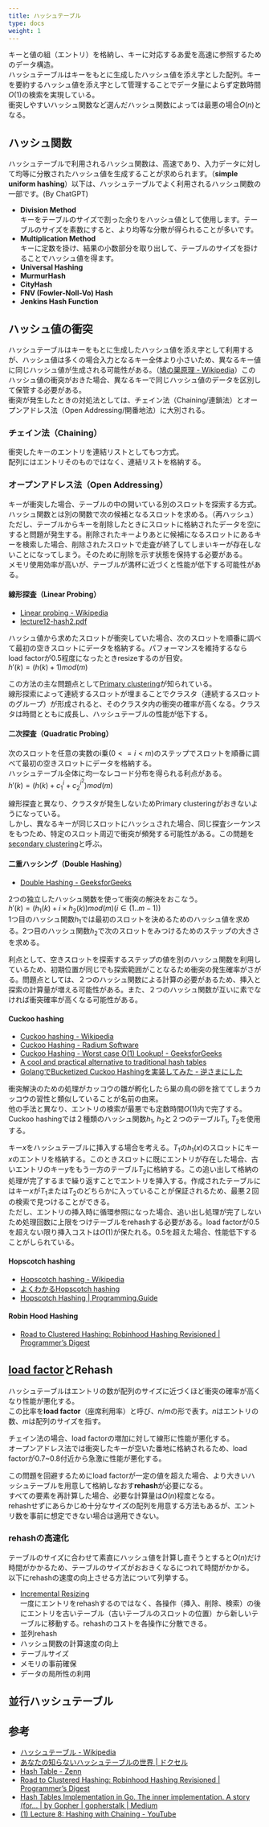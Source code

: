 ```yaml
---
title: ハッシュテーブル
type: docs
weight: 1
---
```


キーと値の組（エントリ）を格納し、キーに対応するあ愛を高速に参照するためのデータ構造。  
ハッシュテーブルはキーをもとに生成したハッシュ値を添え字とした配列。キーを要約するハッシュ値を添え字として管理することでデータ量によらず定数時間$O(1)$の検索を実現している。  
衝突しやすいハッシュ関数など選んだハッシュ関数によっては最悪の場合$O(n)$となる。  

## ハッシュ関数

ハッシュテーブルで利用されるハッシュ関数は、高速であり、入力データに対して均等に分散されたハッシュ値を生成することが求められます。（**simple uniform hashing**）以下は、ハッシュテーブルでよく利用されるハッシュ関数の一部です。(By ChatGPT)

- **Division Method**  
  キーをテーブルのサイズで割った余りをハッシュ値として使用します。テーブルのサイズを素数にすると、より均等な分散が得られることが多いです。
- **Multiplication Method**  
  キーに定数を掛け、結果の小数部分を取り出して、テーブルのサイズを掛けることでハッシュ値を得ます。
- **Universal Hashing**
- **MurmurHash**
- **CityHash**
- **FNV (Fowler-Noll-Vo) Hash**
- **Jenkins Hash Function**

## ハッシュ値の衝突

ハッシュテーブルはキーをもとに生成したハッシュ値を添え字として利用するが、ハッシュ値は多くの場合入力となるキー全体より小さいため、異なるキー値に同じハッシュ値が生成される可能性がある。（[鳩の巣原理 - Wikipedia](https://ja.wikipedia.org/wiki/%E9%B3%A9%E3%81%AE%E5%B7%A3%E5%8E%9F%E7%90%86)）このハッシュ値の衝突がおきた場合、異なるキーで同じハッシュ値のデータを区別して保管する必要がある。  
衝突が発生したときの対処法としては、チェイン法（Chaining/連鎖法）とオープンアドレス法（Open Addressing/開番地法）に大別される。  

### チェイン法（Chaining）

衝突したキーのエントリを連結リストとしてもつ方式。  
配列にはエントリそのものではなく、連結リストを格納する。  

### オープンアドレス法（Open Addressing）

キーが衝突した場合、テーブルの中の開いている別のスロットを探索する方式。ハッシュ関数とは別の関数で次の候補となるスロットを求める。（再ハッシュ）  
ただし、テーブルからキーを削除したときにスロットに格納されたデータを空にすると問題が発生する。削除されたキーよりあとに候補になるスロットにあるキーを検索した場合、削除されたスロットで走査が終了してしまいキーが存在しないことになってしまう。そのために削除を示す状態を保持する必要がある。  
メモリ使用効率が高いが、テーブルが満杯に近づくと性能が低下する可能性がある。  

#### 線形探査（Linear Probing）

- [Linear probing - Wikipedia](https://en.wikipedia.org/wiki/Linear_probing)
- [lecture12-hash2.pdf](https://courses.cs.washington.edu/courses/cse326/02wi/lectures/lecture12/lecture12-hash2.pdf)

ハッシュ値から求めたスロットが衝突していた場合、次のスロットを順番に調べて最初の空きスロットにデータを格納する。パフォーマンスを維持するならload factorが0.5程度になったときresizeするのが目安。  
$h'(k)=(h(k)+1) mod(m)$  

この方法の主な問題点として[Primary clustering](https://en.wikipedia.org/wiki/Primary_clustering)が知られている。  
線形探索によって連続するスロットが埋まることでクラスタ（連続するスロットのグループ）が形成されると、そのクラスタ内の衝突の確率が高くなる。クラスタは時間とともに成長し、ハッシュテーブルの性能が低下する。  

#### 二次探査（Quadratic Probing）

次のスロットを任意の実数のi乗($0<=i<m$)のステップでスロットを順番に調べて最初の空きスロットにデータを格納する。  
ハッシュテーブル全体に均一なレコード分布を得られる利点がある。  
$h'(k)=(h(k)+c_1^i+c_2^{i^2}) mod(m)$  

線形探査と異なり、クラスタが発生しないためPrimary clusteringがおきないようになっている。  
しかし、異なるキーが同じスロットにハッシュされた場合、同じ探査シーケンスをもつため、特定のスロット周辺で衝突が頻発する可能性がある。この問題を[secondary clustering](https://xlinux.nist.gov/dads/HTML/secondaryClustering.html)と呼ぶ。  

#### 二重ハッシング（Double Hashing）

- [Double Hashing - GeeksforGeeks](https://www.geeksforgeeks.org/double-hashing/)

2つの独立したハッシュ関数を使って衝突の解決をおこなう。  
$h'(k)=(h_1(k)+i \times h_2(k))mod(m) (i \in (1..m-1))$  
1つ目のハッシュ関数$h_1$では最初のスロットを決めるためのハッシュ値を求める。2つ目のハッシュ関数$h_2$で次のスロットをみつけるためのステップの大きさを求める。  

利点として、空きスロットを探索するステップの値を別のハッシュ関数を利用しているため、初期位置が同じでも探索範囲がことなるため衝突の発生確率がさがる。問題点としては、２つのハッシュ関数による計算の必要があるため、挿入と探索の計算量が増える可能性がある。また、２つのハッシュ関数が互いに素でなければ衝突確率が高くなる可能性がある。  

#### Cuckoo hashing

- [Cuckoo hashing - Wikipedia](https://en.wikipedia.org/wiki/Cuckoo_hashing)
- [Cuckoo Hashing - Radium Software](https://kzr-2.hatenadiary.org/entry/20080531/p2)
- [Cuckoo Hashing - Worst case O(1) Lookup! - GeeksforGeeks](https://www.geeksforgeeks.org/cuckoo-hashing/)
- [A cool and practical alternative to traditional hash tables](http://www.ru.is/faculty/ulfar/CuckooHash.pdf)
- [GolangでBucketized Cuckoo Hashingを実装してみた - 逆さまにした](https://cipepser.hatenablog.com/entry/2017/06/17/103154)

衝突解決のための処理がカッコウの雛が孵化したら巣の鳥の卵を捨ててしまうカッコウの習性と類似していることが名前の由来。  
他の手法と異なり、エントリの検索が最悪でも定数時間$O(1)$内で完了する。  
Cuckoo hashingでは２種類のハッシュ関数$h_1$, $h_2$と２つのテーブル$T_1$, $T_2$を使用する。  

キー$x$をハッシュテーブルに挿入する場合を考える。$T_1$の$h_1(x)$のスロットにキー$x$のエントリを格納する。このときスロットに既にエントリが存在した場合、古いエントリのキー$y$をもう一方のテーブル$T_2$に格納する。この追い出して格納の処理が完了するまで繰り返すことでエントリを挿入する。作成されたテーブルにはキー$x$が$T_1$または$T_2$のどちらかに入っていることが保証されるため、最悪２回の検索で見つけることができる。  
ただし、エントリの挿入時に循環参照になった場合、追い出し処理が完了しないため処理回数に上限をつけテーブルをrehashする必要がある。load factorが0.5を超えない限り挿入コストは$O(1)$が保たれる。0.5を超えた場合、性能低下することがしられている。  

#### Hopscotch hashing

- [Hopscotch hashing - Wikipedia](https://en.wikipedia.org/wiki/Hopscotch_hashing)
- [よくわかるHopscotch hashing](https://www.slideshare.net/kumagi/hopscotch-hashing)
- [Hopscotch Hashing | Programming.Guide](https://programming.guide/hopscotch-hashing.html)

#### Robin Hood Hashing

- [Road to Clustered Hashing: Robinhood Hashing Revisioned | Programmer’s Digest](https://jasonlue.github.io/algo/2019/08/20/clustered-hashing.html)

## [load factor](https://xlinux.nist.gov/dads/HTML/loadfactor.html)とRehash

ハッシュテーブルはエントリの数が配列のサイズに近づくほど衝突の確率が高くなり性能が悪化する。  
この比率を**load factor**（座席利用率）と呼び、$n/m$の形で表す。$n$はエントリの数、$m$は配列のサイズを指す。  

チェイン法の場合、load factorの増加に対して線形に性能が悪化する。  
オープンアドレス法では衝突したキーが空いた番地に格納されるため、load factorが0.7~0.8付近から急激に性能が悪化する。  

この問題を回避するためにload factorが一定の値を超えた場合、より大きいハッシュテーブルを用意して格納しなおす**rehash**が必要になる。  
すべての要素を再計算した場合、必要な計算量は$O(n)$程度となる。  
rehashせずにあらかじめ十分なサイズの配列を用意する方法もあるが、エントリ数を事前に想定できない場合は適用できない。  

### rehashの高速化

テーブルのサイズに合わせて素直にハッシュ値を計算し直そうとすると$O(n)$だけ時間がかかるため、テーブルのサイズがおおきくなるにつれて時間がかかる。  
以下にrehashの速度の向上させる方法について列挙する。  

- [Incremental Resizing](https://jasonlue.github.io/algo/2019/09/03/clustered-hashing-incremental-resize.html)  
  一度にエントリをrehashするのではなく、各操作（挿入、削除、検索）の後にエントリを古いテーブル（古いテーブルのスロットの位置）から新しいテーブルに移動する。rehashのコストを各操作に分散できる。  
- 並列rehash
- ハッシュ関数の計算速度の向上
- テーブルサイズ
- メモリの事前確保
- データの局所性の利用

## 並行ハッシュテーブル

## 参考

- [ハッシュテーブル - Wikipedia](https://ja.wikipedia.org/wiki/%E3%83%8F%E3%83%83%E3%82%B7%E3%83%A5%E3%83%86%E3%83%BC%E3%83%96%E3%83%AB)
- [あなたの知らないハッシュテーブルの世界 | ドクセル](https://www.docswell.com/s/kumagi/ZGXXRJ-hash-table-world-which-you-dont-know#p30)
- [Hash Table - Zenn](https://zenn.dev/peg/articles/0fc98092e88a21)
- [Road to Clustered Hashing: Robinhood Hashing Revisioned | Programmer’s Digest](https://jasonlue.github.io/algo/2019/08/20/clustered-hashing.html)
- [Hash Tables Implementation in Go. The inner implementation. A story (for… | by Gopher | gopherstalk | Medium](https://medium.com/kalamsilicon/hash-tables-implementation-in-go-48c165c54553)
- [(1) Lecture 8: Hashing with Chaining - YouTube](https://www.youtube.com/watch?v=0M_kIqhwbFo&list=PLUl4u3cNGP61Oq3tWYp6V_F-5jb5L2iHb&index=9)
